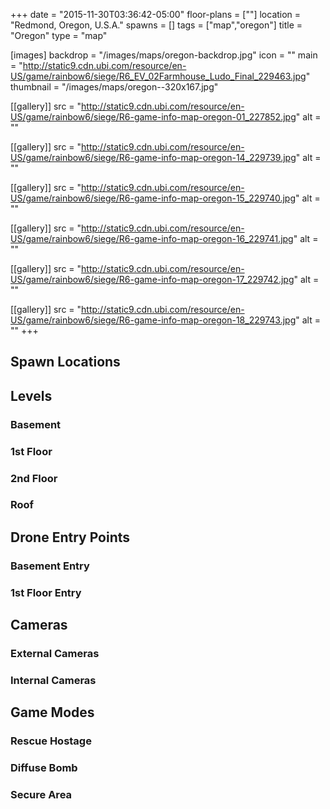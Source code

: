 +++
date = "2015-11-30T03:36:42-05:00"
floor-plans = [""]
location = "Redmond, Oregon, U.S.A."
spawns = []
tags = ["map","oregon"]
title = "Oregon"
type = "map"

[images]
  backdrop = "/images/maps/oregon-backdrop.jpg"
  icon = ""
  main = "http://static9.cdn.ubi.com/resource/en-US/game/rainbow6/siege/R6_EV_02Farmhouse_Ludo_Final_229463.jpg"
  thumbnail = "/images/maps/oregon--320x167.jpg"

[[gallery]]
  src = "http://static9.cdn.ubi.com/resource/en-US/game/rainbow6/siege/R6-game-info-map-oregon-01_227852.jpg"
  alt = ""

[[gallery]]
  src = "http://static9.cdn.ubi.com/resource/en-US/game/rainbow6/siege/R6-game-info-map-oregon-14_229739.jpg"
  alt = ""

[[gallery]]
  src = "http://static9.cdn.ubi.com/resource/en-US/game/rainbow6/siege/R6-game-info-map-oregon-15_229740.jpg"
  alt = ""

[[gallery]]
  src = "http://static9.cdn.ubi.com/resource/en-US/game/rainbow6/siege/R6-game-info-map-oregon-16_229741.jpg"
  alt = ""

[[gallery]]
  src = "http://static9.cdn.ubi.com/resource/en-US/game/rainbow6/siege/R6-game-info-map-oregon-17_229742.jpg"
  alt = ""

[[gallery]]
  src = "http://static9.cdn.ubi.com/resource/en-US/game/rainbow6/siege/R6-game-info-map-oregon-18_229743.jpg"
  alt = ""
+++

## Spawn Locations

## Levels

### Basement

### 1st Floor

### 2nd Floor

### Roof

## Drone Entry Points

### Basement Entry

### 1st Floor Entry

## Cameras

### External Cameras

### Internal Cameras

## Game Modes

### Rescue Hostage

### Diffuse Bomb

### Secure Area
